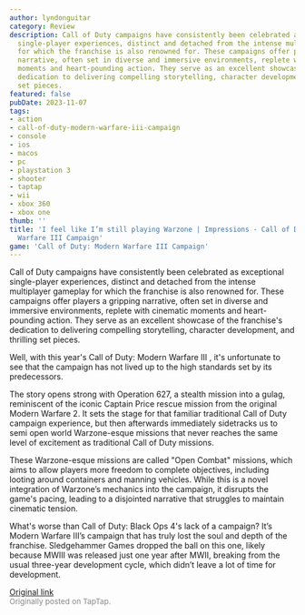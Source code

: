 ```yaml
---
author: lyndonguitar
category: Review
description: Call of Duty campaigns have consistently been celebrated as exceptional
  single-player experiences, distinct and detached from the intense multiplayer gameplay
  for which the franchise is also renowned for. These campaigns offer players a gripping
  narrative, often set in diverse and immersive environments, replete with cinematic
  moments and heart-pounding action. They serve as an excellent showcase of the franchise's
  dedication to delivering compelling storytelling, character development, and thrilling
  set pieces.
featured: false
pubDate: 2023-11-07
tags:
- action
- call-of-duty-modern-warfare-iii-campaign
- console
- ios
- macos
- pc
- playstation 3
- shooter
- taptap
- wii
- xbox 360
- xbox one
thumb: ''
title: 'I feel like I’m still playing Warzone | Impressions - Call of Duty: Modern
  Warfare III Campaign'
game: 'Call of Duty: Modern Warfare III Campaign'
---
```

Call of Duty campaigns have consistently been celebrated as exceptional single-player experiences, distinct and detached from the intense multiplayer gameplay for which the franchise is also renowned for. These campaigns offer players a gripping narrative, often set in diverse and immersive environments, replete with cinematic moments and heart-pounding action. They serve as an excellent showcase of the franchise's dedication to delivering compelling storytelling, character development, and thrilling set pieces.

Well, with this year's Call of Duty: Modern Warfare III , it's unfortunate to see that the campaign has not lived up to the high standards set by its predecessors.

The story opens strong with Operation 627, a stealth mission into a gulag, reminiscent of the iconic Captain Price rescue mission from the original Modern Warfare 2. It sets the stage for that familiar traditional Call of Duty campaign experience, but then afterwards immediately sidetracks us to semi open world Warzone-esque missions that never reaches the same level of excitement as traditional Call of Duty missions.

These Warzone-esque missions are called "Open Combat" missions, which aims to allow players more freedom to complete objectives, including looting around containers and manning vehicles. While this is a novel integration of Warzone’s mechanics into the campaign, it disrupts the game's pacing, leading to a disjointed narrative that struggles to maintain cinematic tension.

What's worse than Call of Duty: Black Ops 4's lack of a campaign? It’s Modern Warfare III’s campaign that has truly lost the soul and depth of the franchise. Sledgehammer Games dropped the ball on this one, likely because MWIII was released just one year after MWII, breaking from the usual three-year development cycle, which didn’t leave a lot of time for development.

[Original link](https://www.taptap.io/post/6519268)<br><span style="font-size: 0.95em; color: #888;">Originally posted on TapTap.</span>